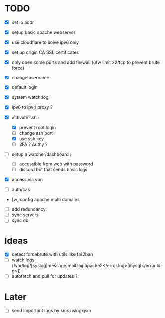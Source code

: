 # TODO
- [x] set ip addr
- [x] setup basic apache webserver
- [x] use cloudflare to solve ipv6 only
- [x] set up origin CA SSL certificates
- [x] only open some ports and add firewall (ufw limit 22/tcp to prevent brute force)
- [x] change username
- [x] default login
- [x] system watchdog
- [x] ipv6 to ipv4 proxy ?

- [x] activate ssh : 
    - [x] prevent root login
    - [ ] change ssh port
    - [x] use ssh key
    - [ ] 2FA ? Authy ?

- [ ] setup a watcher/dashboard : 
    - [ ] accessible from web with password
    - [ ] discord bot that sends basic logs

- [x] access via vpn
- [ ] auth/cas
- [w] config apache multi domains
- [ ] add redundancy
- [ ] sync servers
- [ ] sync db

# Ideas
- [x] detect forcebrute with utils like fail2ban
- [ ] watch logs (/var/log/[syslog|message|mail.log|apache2</error.log>|mysql</error.log>])
- [ ] autofetch and pull for updates ?
# Later
- [ ] send important logs by sms using gsm
